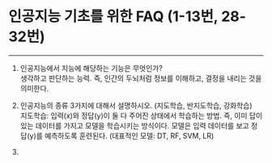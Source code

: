 # 인공지능 기초를 위한 FAQ (1-13번, 28-32번)
---
1. 인공지능에서 지능에 해당하는 기능은 무엇인가?<br>
  생각하고 판단하는 능력. 즉, 인간의 두뇌처럼 정보를 이해하고, 결정을 내리는 것을 의미한다.

2. 인공지능의 종류 3가지에 대해서 설명하시오. (지도학습, 반지도학습, 강화학습)<br>
  지도학습: 입력(x)와 정답(y)이 둘 다 주어진 상태에서 학습하는 방법.
  즉, 이미 답이 있는 데이터를 가지고 모델을 학습시키는 방식이다.
  모델은 입력 데이터를 보고 정답(y)를 예측하도록 훈련된다. (대표적인 모델: DT, RF, SVM, LR)

3. 

